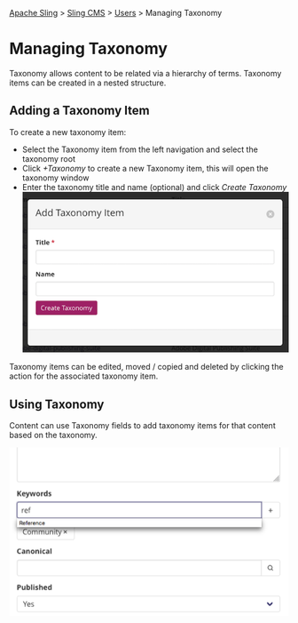 <!-- Licensed to the Apache Software Foundation (ASF) under one or more contributor 
	license agreements. See the NOTICE file distributed with this work for additional 
	information regarding copyright ownership. The ASF licenses this file to 
	you under the Apache License, Version 2.0 (the "License"); you may not use 
	this file except in compliance with the License. You may obtain a copy of 
	the License at http://www.apache.org/licenses/LICENSE-2.0 Unless required 
	by applicable law or agreed to in writing, software distributed under the 
	License is distributed on an "AS IS" BASIS, WITHOUT WARRANTIES OR CONDITIONS 
	OF ANY KIND, either express or implied. See the License for the specific 
	language governing permissions and limitations under the License. -->
[Apache Sling](https://sling.apache.org) > [Sling CMS](https://github.com/apache/sling-org-apache-sling-app-cms) > [Users](users.md) > Managing Taxonomy

# Managing Taxonomy

Taxonomy allows content to be related via a hierarchy of terms. Taxonomy items can be created in a nested structure. 

## Adding a Taxonomy Item

To create a new taxonomy item:

 - Select the Taxonomy item from the left navigation and select the taxonomy root
 - Click *+Taxonomy* to create a new Taxonomy item, this will open the taxonomy window
 - Enter the taxonomy title and name (optional) and click *Create Taxonomy*
    ![Add Taxonomy](img/add-taxonomy.png)

Taxonomy items can be edited, moved / copied and deleted by clicking the action for the associated taxonomy item.

## Using Taxonomy

Content can use Taxonomy fields to add taxonomy items for that content based on the taxonomy. 

![Using Taxonomy](img/use-taxonomy.png)